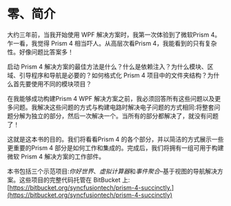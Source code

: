 # 零、简介

大约三年前，当我开始使用 WPF 解决方案时，我第一次体验到了微软Prism 4。乍一看，我觉得 Prism 4 相当吓人。从高层次看Prism 4，我能看到的只有复杂性。好像问题比答案多！

启动 Prism 4 解决方案的最佳方法是什么？什么是依赖注入？为什么模块、区域、引导程序和导航是必要的？如何格式化 Prism 4 项目中的文件夹结构？为什么首先要使用不同的模块项目？

在我能够成功构建Prism 4 WPF 解决方案之前，我必须回答所有这些问题以及更多问题。我解决这些问题的方式与构建电路时解决电子问题的方式相同:将整套问题分解为独立的部分，然后一次解决一个。当所有的部分都解决了，就没有问题了！

这就是这本书的目的。我们将看看Prism 4 的各个部分，并以简洁的方式展示一些更重要的Prism 4 部分是如何工作和集成的。完成后，我们将拥有一组可用于构建微软 Prism 4 解决方案的工作部件。

本书包括三个示范项目:*你好世界*、*虚拟计算器*和*事件聚合*–基于视图的导航解决方案。这些项目的完整代码托管在 BitBucket 上:[https://bitbucket.org/syncfusiontech/prism-4-succinctly.](https://bitbucket.org/syncfusiontech/prism-4-succinctly)